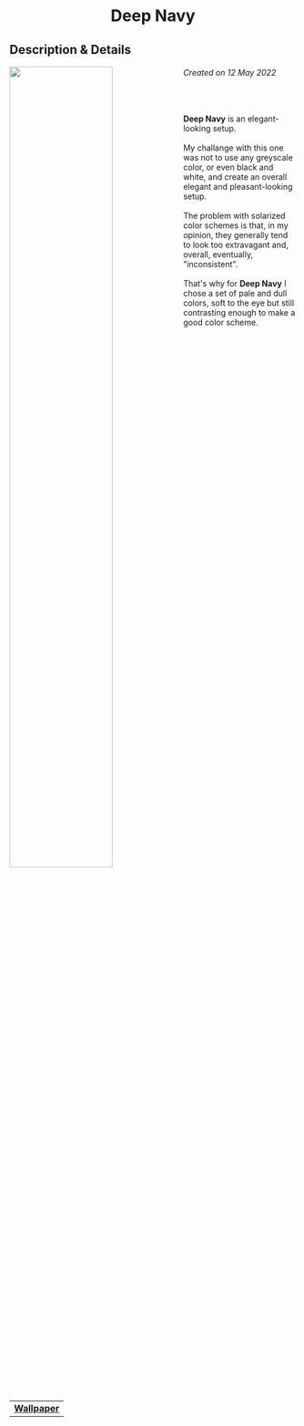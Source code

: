 <h1 align="center"> Deep Navy </h1>
<h2> Description & Details</h2>  
<img width="60%" align="left" src="https://user-images.githubusercontent.com/61376940/168603243-52ea0637-ca68-44e9-b12c-8ae4f20466e8.png">

<h6><i>Created on 12 May 2022</i></h6><br>
<p> 
  <b>Deep Navy</b> is an elegant-looking setup.
  <br><br>
  My challange with this one was not to use any greyscale color, or even black and white, and create an overall elegant and pleasant-looking setup. 
  <br><br>
  The problem with solarized color schemes is that, in my opinion, they generally tend to look too extravagant and, overall, eventually, "inconsistent".
  <br><br>
  That's why for <b>Deep Navy</b> I chose a set of pale and dull colors, soft to the eye but still contrasting enough to make a good color scheme.
  <br><br>
  
  <table><tr><td>
        <a href="https://github.com/Haruno19/dotfiles/blob/main/Wallpapers/waves.png"> <b>Wallpaper</b> </a>
  </td></tr></table>
</p>
